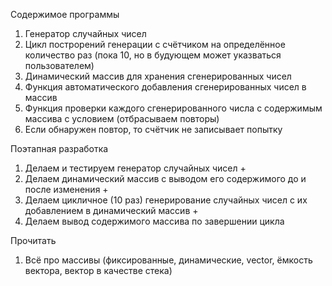 Содержимое программы
1. Генератор случайных чисел 
2. Цикл построрений генерации с счётчиком на определённое количество раз (пока 10, но в будующем может указваться пользователем)
3. Динамический массив для хранения сгенерированных чисел
4. Функция автоматического добавления сгенерированных чисел в массив
5. Функция проверки каждого сгенерированного числа с содержимым массива с условием (отбрасываем повторы)
6. Если обнаружен повтор, то счётчик не записывает попытку

Поэтапная разработка

1. Делаем и тестируем генератор случайных чисел +
2. Делаем динамический массив с выводом его содержимого до и после изменения +
3. Делаем цикличное (10 раз) генерирование случайных чисел с их добавлением в динамический массив +
4. Делаем вывод содержимого массива по завершении цикла

Прочитать

1. Всё про массивы (фиксированные, динамические, vector, ёмкость вектора, вектор в качестве стека)